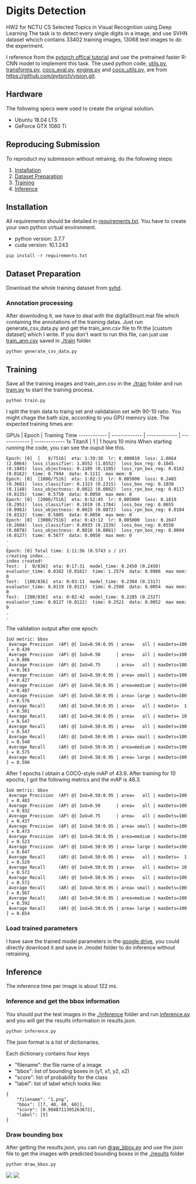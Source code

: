 # Digits Detection
HW2 for NCTU CS Selected Topics in Visual Recognition using Deep Learning
The task is to detect every single digits in a image, and use SVHN dataset whcich contains 33402 training images, 13068 test images to do the experiment.

I reference from the [pytorch offical tutorial](https://pytorch.org/tutorials/intermediate/torchvision_tutorial.html) and use the pretrained faster R-CNN model to implement this task.
The used python code, [utils.py](https://github.com/sweiichen/digits-detection/blob/main/utils.py), [transforms.py](https://github.com/sweiichen/digits-detection/blob/main/transforms.py), [coco_eval.py](https://github.com/sweiichen/digits-detection/blob/main/coco_eval.py), [engine.py](https://github.com/sweiichen/digits-detection/blob/main/engine.py) and [coco_utils.py](https://github.com/sweiichen/digits-detection/blob/main/coco_utils.py), are from https://github.com/pytorch/vision.git.



## Hardware
The following specs were used to create the original solution.
- Ubuntu 18.04 LTS
- GeForce GTX 1080 Ti

## Reproducing Submission
To reproduct my submission without retrainig, do the following steps:
1. [Installation](#installation)
2. [Dataset Preparation](#dataset-preparation)
3. [Training](#training)
4. [Inference](#inference)

## Installation
All requirements should be detailed in [requirements.txt](https://github.com/sweiichen/digits-detection/blob/main/requirements.txt). 
You have to create your own python virtual environment.
- python version: 3.7.7 
- cuda version: 10.1.243

```
pip install -r requirements.txt
```

## Dataset Preparation
Download the whole training dataset from [svhd](http://ufldl.stanford.edu/housenumbers/).
### Annotation processing 
After downloding it, we have to deal with the digitalStruct.mat file which containing the annotations of the training datas.
Just run generate_csv_data.py and get the train_ann.csv file to fit the [custom dataset] which I write.
If you don't want to run this file, can just use [train_ann.csv](https://github.com/sweiichen/digits-detection/blob/main/train/train_ann.csv) saved in [./train](https://github.com/sweiichen/digits-detection/tree/main/train) folder.

```
python generate_csv_data.py
```




## Training
Save all the training images and train_ann.csv in the [./train](https://github.com/sweiichen/digits-detection/tree/main/train) folder and run [train.py](https://github.com/sweiichen/digits-detection/blob/main/train.py) to start the training process. 

```
python train.py
```
I split the train data to traing set and validataion set with 90-10 ratio.
You might chage the bath size, according to you GPU memory size.
The expected training times are:

 GPUs  | Epoch | Training Time
------------ | ------------- | ------------- | ------------- | -------------
 1x TitanX  | 1 | 1 hours 10 mins
When starting running the code, you can see the ouput like this.
```
Epoch: [0]  [   0/7516]  eta: 1:39:30  lr: 0.000010  loss: 2.0864 (2.0864)  loss_classifier: 1.8552 (1.8552)  loss_box_reg: 0.1045 (0.1045)  loss_objectness: 0.1105 (0.1105)  loss_rpn_box_reg: 0.0162 (0.0162)  time: 0.7944  data: 0.1111  max mem: 0
Epoch: [0]  [1000/7516]  eta: 1:02:11  lr: 0.005000  loss: 0.2485 (0.3681)  loss_classifier: 0.1323 (0.2315)  loss_box_reg: 0.1030 (0.1148)  loss_objectness: 0.0022 (0.0082)  loss_rpn_box_reg: 0.0117 (0.0135)  time: 0.5750  data: 0.0050  max mem: 0
Epoch: [0]  [2000/7516]  eta: 0:52:45  lr: 0.005000  loss: 0.1819 (0.2951)  loss_classifier: 0.1019 (0.1784)  loss_box_reg: 0.0655 (0.0963)  loss_objectness: 0.0025 (0.0072)  loss_rpn_box_reg: 0.0104 (0.0132)  time: 0.5805  data: 0.0050  max mem: 0
Epoch: [0]  [3000/7516]  eta: 0:43:12  lr: 0.005000  loss: 0.1647 (0.2604)  loss_classifier: 0.0933 (0.1539)  loss_box_reg: 0.0550 (0.0878)  loss_objectness: 0.0010 (0.0061)  loss_rpn_box_reg: 0.0094 (0.0127)  time: 0.5677  data: 0.0050  max mem: 0
.
.
Epoch: [0] Total time: 1:11:56 (0.5743 s / it)
creating index...
index created!
Test:  [  0/836]  eta: 0:17:31  model_time: 0.2450 (0.2450)  evaluator_time: 0.0162 (0.0162)  time: 1.2574  data: 0.0986  max mem: 0
Test:  [100/836]  eta: 0:03:11  model_time: 0.2304 (0.2317)  evaluator_time: 0.0119 (0.0121)  time: 0.2508  data: 0.0054  max mem: 0
Test:  [200/836]  eta: 0:02:42  model_time: 0.2285 (0.2327)  evaluator_time: 0.0127 (0.0122)  time: 0.2521  data: 0.0052  max mem: 0
.
.
```

The validation output after one epoch:
```
IoU metric: bbox
 Average Precision  (AP) @[ IoU=0.50:0.95 | area=   all | maxDets=100 ] = 0.439
 Average Precision  (AP) @[ IoU=0.50      | area=   all | maxDets=100 ] = 0.886
 Average Precision  (AP) @[ IoU=0.75      | area=   all | maxDets=100 ] = 0.363
 Average Precision  (AP) @[ IoU=0.50:0.95 | area= small | maxDets=100 ] = 0.427
 Average Precision  (AP) @[ IoU=0.50:0.95 | area=medium | maxDets=100 ] = 0.487
 Average Precision  (AP) @[ IoU=0.50:0.95 | area= large | maxDets=100 ] = 0.576
 Average Recall     (AR) @[ IoU=0.50:0.95 | area=   all | maxDets=  1 ] = 0.501
 Average Recall     (AR) @[ IoU=0.50:0.95 | area=   all | maxDets= 10 ] = 0.547
 Average Recall     (AR) @[ IoU=0.50:0.95 | area=   all | maxDets=100 ] = 0.547
 Average Recall     (AR) @[ IoU=0.50:0.95 | area= small | maxDets=100 ] = 0.540
 Average Recall     (AR) @[ IoU=0.50:0.95 | area=medium | maxDets=100 ] = 0.575
 Average Recall     (AR) @[ IoU=0.50:0.95 | area= large | maxDets=100 ] = 0.596
```
After 1 epochs I obtain a COCO-style mAP of 43.9.
After training for 10 epochs, I got the following metrics and the mAP is 48.3.
```
IoU metric: bbox
 Average Precision  (AP) @[ IoU=0.50:0.95 | area=   all | maxDets=100 ] = 0.483
 Average Precision  (AP) @[ IoU=0.50      | area=   all | maxDets=100 ] = 0.932
 Average Precision  (AP) @[ IoU=0.75      | area=   all | maxDets=100 ] = 0.437
 Average Precision  (AP) @[ IoU=0.50:0.95 | area= small | maxDets=100 ] = 0.473
 Average Precision  (AP) @[ IoU=0.50:0.95 | area=medium | maxDets=100 ] = 0.523
 Average Precision  (AP) @[ IoU=0.50:0.95 | area= large | maxDets=100 ] = 0.647
 Average Recall     (AR) @[ IoU=0.50:0.95 | area=   all | maxDets=  1 ] = 0.529
 Average Recall     (AR) @[ IoU=0.50:0.95 | area=   all | maxDets= 10 ] = 0.572
 Average Recall     (AR) @[ IoU=0.50:0.95 | area=   all | maxDets=100 ] = 0.572
 Average Recall     (AR) @[ IoU=0.50:0.95 | area= small | maxDets=100 ] = 0.567
 Average Recall     (AR) @[ IoU=0.50:0.95 | area=medium | maxDets=100 ] = 0.592
 Average Recall     (AR) @[ IoU=0.50:0.95 | area= large | maxDets=100 ] = 0.654
```



### Load trained parameters
I have save the trained model parameters in the [google drive](https://drive.google.com/file/d/1YlV7PhROIFigH4E-lgHxWlUN6bkRWeOA/view?usp=sharing), you could directly download it and save in ./model folder to do inference without retraining.


## Inference
The inference time per image is about 122 ms.
### Inference and get the bbox information
You should put the test images in the [./inference](https://github.com/sweiichen/digits-detection/tree/main/inference) folder and run [inference.py](https://github.com/sweiichen/digits-detection/blob/main/inference.py) and you will get the results information in results.json.
```
python inference.py
```
The json format is a list of dictionaries.

Each dictionary contains four keys
- "filename": the file name of a image 
- "bbox": list of bounding boxes in (y1, x1, y2, x2)
- "score": list of probability for the class
- "label": list of label
which looks like: 
```
{
    "filename": "1.png",
    "bbox": [[7, 40, 40, 60]],
    "score": [0.9948711395263672], 
    "label": [5]
}
```

### Draw bounding box
After getting the results.json, you can run [draw_bbox.py](https://github.com/sweiichen/digits-detection/blob/main/draw_bbox.py) and use the json file to get the images with predicted bounding boxes in the [./results](https://github.com/sweiichen/digits-detection/tree/main/results) folder
```
python draw_bbox.py
```

![](https://i.imgur.com/N7OwQAc.png) 
![](https://i.imgur.com/aVjS6Ww.png)





